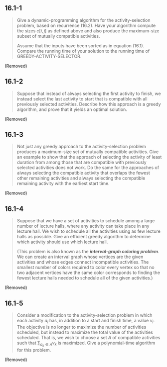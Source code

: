 ## 16.1-1

> Give a dynamic-programming algorithm for the activity-selection problem, based on recurrence $\text{(16.2)}$. Have your algorithm compute the sizes $c[i, j]$ as defined above and also produce the maximum-size subset of mutually compatible activities.
>
> Assume that the inputs have been sorted as in equation $\text{(16.1)}$. Compare the running time of your solution to the running time of $\text{GREEDY-ACTIVITY-SELECTOR}$.

(Removed)

## 16.1-2

> Suppose that instead of always selecting the first activity to finish, we instead select the last activity to start that is compatible with all previously selected activities. Describe how this approach is a greedy algorithm, and prove that it yields an optimal solution.

(Removed)

## 16.1-3

> Not just any greedy approach to the activity-selection problem produces a maximum-size set of mutually compatible activities. Give an example to show that the approach of selecting the activity of least duration from among those that are compatible with previously selected activities does not work. Do the same for the approaches of always selecting the compatible activity that overlaps the fewest other remaining activities and always selecting the compatible remaining activity with the earliest start time.

(Removed)

## 16.1-4

> Suppose that we have a set of activities to schedule among a large number of lecture halls, where any activity can take place in any lecture hall. We wish to schedule all the activities using as few lecture halls as possible. Give an efficient greedy algorithm to determine which activity should use which lecture hall.
>
> (This problem is also known as the **_interval-graph coloring problem_**. We can create an interval graph whose vertices are the given activities and whose edges connect incompatible activities. The smallest number of colors required to color every vertex so that no two adjacent vertices have the same color corresponds to finding the fewest lecture halls needed to schedule all of the given activities.)

(Removed)

## 16.1-5

> Consider a modification to the activity-selection problem in which each activity $a_i$ has, in addition to a start and finish time, a value $v_i$. The objective is no longer to maximize the number of activities scheduled, but instead to maximize the total value of the activities scheduled. That is, we wish to choose a set $A$ of compatible activities such that $\sum_{a_k \in A} v_k$ is maximized. Give a polynomial-time algorithm for this problem.

(Removed)
